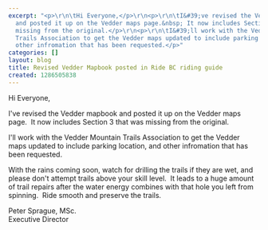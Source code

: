 ```yaml
---
excerpt: "<p>\r\n\tHi Everyone,</p>\r\n<p>\r\n\tI&#39;ve revised the Vedder mapbook
  and posted it up on the Vedder maps page.&nbsp; It now includes Section 3 that was
  missing from the original.</p>\r\n<p>\r\n\tI&#39;ll work with the Vedder Mountain
  Trails Association to get the Vedder maps updated to include parking location, and
  other infromation that has been requested.</p>"
categories: []
layout: blog
title: Revised Vedder Mapbook posted in Ride BC riding guide
created: 1286505838
---
```

<p>
	Hi Everyone,</p>
<p>
	I&#39;ve revised the Vedder mapbook and posted it up on the Vedder maps page.&nbsp; It now includes Section 3 that was missing from the original.</p>
<p>
	I&#39;ll work with the Vedder Mountain Trails Association to get the Vedder maps updated to include parking location, and other infromation that has been requested.</p>
<p>
	With the rains coming soon, watch for drilling the trails if they are wet, and please don&#39;t attempt trails above your skill level.&nbsp; It leads to a huge amount of trail repairs after the water energy combines with that hole you left from spinning.&nbsp; Ride smooth and preserve the trails.</p>
<p>
	Peter Sprague, MSc.<br />
	Executive Director</p>
